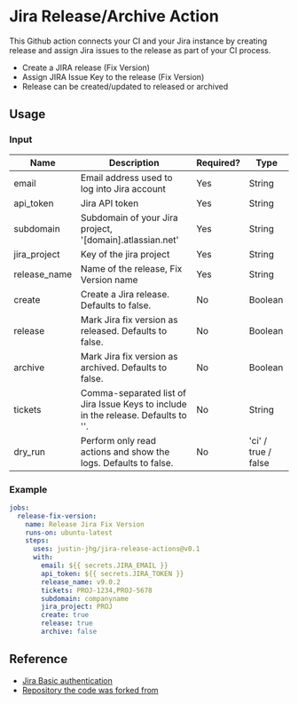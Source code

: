 # Jira Release/Archive Action 

This Github action connects your CI and your Jira instance by creating release and assign Jira issues to the release as part of your CI process.

- Create a JIRA release (Fix Version)
- Assign JIRA Issue Key to the release (Fix Version)
- Release can be created/updated to released or archived


## Usage

### Input

| Name | Description | Required? | Type |
|---|---|---|---|
| email  | Email address used to log into Jira account | Yes | String |
| api_token | Jira API token | Yes | String |
| subdomain | Subdomain of your Jira project, '[domain].atlassian.net' | Yes | String |
| jira_project | Key of the jira project | Yes | String |
| release_name | Name of the release, Fix Version name | Yes | String |
| create | Create a Jira release. Defaults to false. | No | Boolean |
| release | Mark Jira fix version as released. Defaults to false. | No | Boolean |
| archive | Mark Jira fix version as archived. Defaults to false. | No | Boolean |
| tickets | Comma-separated list of Jira Issue Keys to include in the release. Defaults to ''. | No | String |
| dry_run | Perform only read actions and show the logs. Defaults to false. | No | 'ci' / true / false |


### Example

```yaml
jobs:
  release-fix-version:
    name: Release Jira Fix Version
    runs-on: ubuntu-latest
    steps:
      uses: justin-jhg/jira-release-actions@v0.1
      with:
        email: ${{ secrets.JIRA_EMAIL }}
        api_token: ${{ secrets.JIRA_TOKEN }}
        release_name: v9.0.2
        tickets: PROJ-1234,PROJ-5678
        subdomain: companyname
        jira_project: PROJ
        create: true
        release: true
        archive: false
```

## Reference

* [Jira Basic authentication](https://developer.atlassian.com/server/jira/platform/basic-authentication/)
* [Repository the code was forked from](https://github.com/armona/jira-release-actions)
